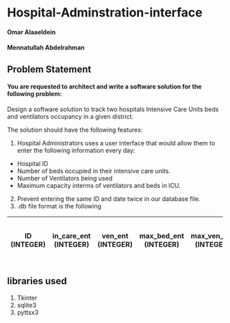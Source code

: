 # Hospital-Adminstration-interface
#### Omar Alaaeldein 
#### Mennatullah Abdelrahman


## Problem Statement
#### You are requested to architect and write a software solution for the following problem:
Design a software solution to track two hospitals Intensive Care Units beds and ventilators occupancy in
a given district.

The solution should have the following features:
1. Hospital Administrators uses a user interface that would allow them to enter the following
information every day:
- Hospital ID
- Number of beds occupied in their intensive care units.
- Number of Ventilators being used
- Maximum capacity interms of ventilators and beds in ICU.
2. Prevent entering the same ID and date twice in our database file.
3. .db file format is the following

|ID (INTEGER)  |in_care_ent (INTEGER) |ven_ent (INTEGER) |max_bed_ent (INTEGER) |max_ven_ent (INTEGER)|date (TEXT)(DD-MM-YYYY)|
|---------|---------|---------|---------|-----|------|


## libraries used 
1. Tkinter
2. sqlite3
3. pyttsx3
